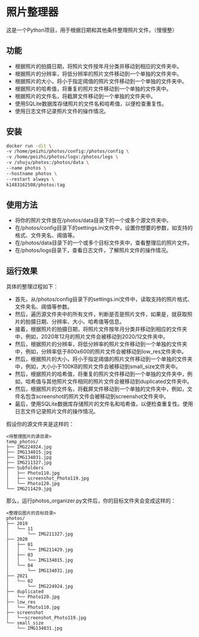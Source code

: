 # 照片整理器

这是一个Python项目，用于根据日期和其他条件整理照片文件。（慢慢整）

## 功能

- 根据照片的拍摄日期，将照片文件按年月分类并移动到相应的文件夹中。
- 根据照片的分辨率，将低分辨率的照片文件移动到一个单独的文件夹中。
- 根据照片的大小，将小于指定阈值的照片文件移动到一个单独的文件夹中。
- 根据照片的哈希值，将重复的照片文件移动到一个单独的文件夹中。
- 根据照片的文件名，将截屏文件移动到一个单独的文件夹中。
- 使用SQLite数据库存储照片的文件名和哈希值，以便检查重复性。
- 使用日志文件记录照片文件的操作情况。

## 安装

```bash
docker run -dit \
-v /home/peizhi/photos/config:/photos/config \
-v /home/peizhi/photos/logs:/photos/logs \
-v /shuju/photos:/photos/data \
--name photos \
--hostname photos \
--restart always \
k1483162508/photos:tag
```

## 使用方法

- 将你的照片文件放在/photos/data目录下的一个或多个源文件夹中。
- 在/photos/config目录下的settings.ini文件中，设置你想要的参数，如支持的格式、文件夹名、阈值等。
- 在/photos/data目录下的一个或多个目标文件夹中，查看整理后的照片文件。
- 在/photos/logs目录下，查看日志文件，了解照片文件的操作情况。

## 运行效果

具体的整理过程如下：

- 首先，从/photos/config目录下的settings.ini文件中，读取支持的照片格式、文件夹名、阈值等参数。
- 然后，遍历源文件夹中的所有文件，判断是否是照片文件，如果是，就获取照片的拍摄日期、分辨率、大小、哈希值等信息。
- 接着，根据照片的拍摄日期，将照片文件按年月分类并移动到相应的文件夹中，例如，2020年12月的照片文件会被移动到2020/12文件夹中。
- 然后，根据照片的分辨率，将低分辨率的照片文件移动到一个单独的文件夹中，例如，分辨率低于800x600的照片文件会被移动到low_res文件夹中。
- 然后，根据照片的大小，将小于指定阈值的照片文件移动到一个单独的文件夹中，例如，大小小于100KB的照片文件会被移动到small_size文件夹中。
- 然后，根据照片的哈希值，将重复的照片文件移动到一个单独的文件夹中，例如，哈希值与其他照片文件相同的照片文件会被移动到duplicated文件夹中。
- 然后，根据照片的文件名，将截屏文件移动到一个单独的文件夹中，例如，文件名包含screenshot的照片文件会被移动到screenshot文件夹中。
- 最后，使用SQLite数据库存储照片的文件名和哈希值，以便检查重复性。使用日志文件记录照片文件的操作情况。

假设你的源文件夹是这样的：
```
<待整理图片的源目录>
temp_photos/
├── IMG224924.jpg
├── IMG134015.jpg
├── IMG134031.jpg
├── IMG211327.jpg
├── Subfolders
│   ├── Photo110.jpg
│   ├── screenshot_Photo119.jpg
│   └── Photo120.jpg
└── IMG211429.jpg
```

那么，运行photos_organizer.py文件后，你的目标文件夹会变成这样的：
```
<整理后图片的目标目录>
photos/
├── 2019
│   └── 11
│       └── IMG211327.jpg
├── 2020
│   ├── 01
│   │   └── IMG211429.jpg
│   ├── 03
│   │   └── IMG134015.jpg
│   └── 04
│       └── IMG134031.jpg
├── 2021
│   └── 02
│       └── IMG224924.jpg
├── duplicated
│   └── Photo120.jpg
├── low_res
│   └── Photo110.jpg
├── screenshot
│   └──screenshot_Photo119.jpg
└── small_size
    └── IMG134031.jpg
```
